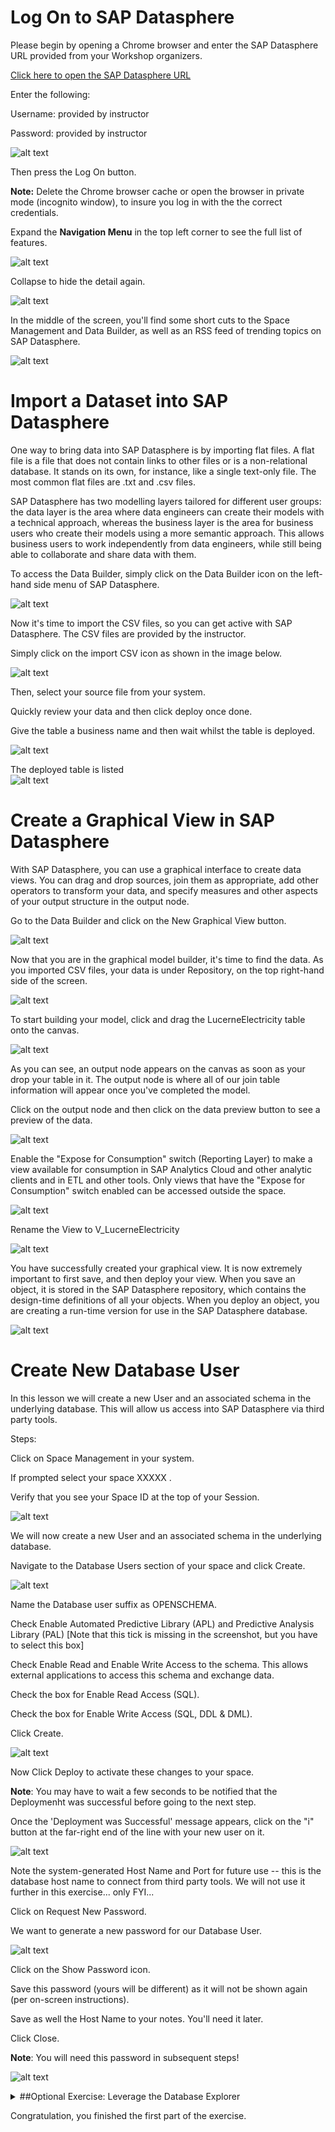 # Log On to SAP Datasphere

Please begin by opening a Chrome browser and enter the SAP Datasphere
URL provided from your Workshop organizers.

[Click here to open the SAP Datasphere
URL](https://academy.eu10.hcs.cloud.sap/)

Enter the following:

Username: provided by instructor

Password: provided by instructor

![alt text](../01_Assets/img/Picture001.png) 

Then press the Log On button.

**Note:** Delete the Chrome browser cache or open the browser in private
mode (incognito window), to insure you log in with the the correct
credentials.

Expand the **Navigation Menu** in the top left corner to see the full
list of features.

![alt text](../01_Assets/img/Picture002.png) 

Collapse to hide the detail again.

![alt text](../01_Assets/img/Picture003.png) 

In the middle of the screen, you'll find some short cuts to the Space
Management and Data Builder, as well as an RSS feed of trending topics
on SAP Datasphere.

![alt text](../01_Assets/img/Picture004.png) 

# Import a Dataset into SAP Datasphere

One way to bring data into SAP Datasphere is by importing flat files. A
flat file is a file that does not contain links to other files or is a
non-relational database. It stands on its own, for instance, like a
single text-only file. The most common flat files are .txt and .csv
files.

SAP Datasphere has two modelling layers tailored for different user
groups: the data layer is the area where data engineers can create their
models with a technical approach, whereas the business layer is the area
for business users who create their models using a more semantic
approach. This allows business users to work independently from data
engineers, while still being able to collaborate and share data with
them.

To access the Data Builder, simply click on the Data Builder icon on the
left-hand side menu of SAP Datasphere.

![alt text](../01_Assets/img/Picture005.png) 

Now it's time to import the CSV files, so you can get active with SAP
Datasphere. The CSV files are provided by the instructor.

Simply click on the import CSV icon as shown in the image below.

![alt text](../01_Assets/img/Picture006.png) 

Then, select your source file from your system.

Quickly review your data and then click deploy once done.

Give the table a business name and then wait whilst the table is
deployed.

![alt text](../01_Assets/img/Picture007.png) 

The deployed table is listed\
![alt text](../01_Assets/img/Picture008.png) 

# Create a Graphical View in SAP Datasphere

With SAP Datasphere, you can use a graphical interface to create data
views. You can drag and drop sources, join them as appropriate, add
other operators to transform your data, and specify measures and other
aspects of your output structure in the output node.

Go to the Data Builder and click on the New Graphical View button.

![alt text](../01_Assets/img/Picture009.png) 

Now that you are in the graphical model builder, it's time to find the
data. As you imported CSV files, your data is under Repository, on the
top right-hand side of the screen.

![alt text](../01_Assets/img/Picture010.png) 

To start building your model, click and drag
the LucerneElectricity table onto the canvas.

![alt text](../01_Assets/img/Picture011.png) 

As you can see, an output node appears on the canvas as soon as your
drop your table in it. The output node is where all of our join table
information will appear once you've completed the model.

Click on the output node and then click on the data preview button to
see a preview of the data.

![alt text](../01_Assets/img/Picture012.png) 

Enable the \"Expose for Consumption\" switch (Reporting Layer) to make a
view available for consumption in SAP Analytics Cloud and other analytic
clients and in ETL and other tools. Only views that have the \"Expose
for Consumption\" switch enabled can be accessed outside the space.

![alt text](../01_Assets/img/Picture013.png) 

Rename the View to V_LucerneElectricity

![alt text](../01_Assets/img/Picture014.png) 

You have successfully created your graphical view. It is now extremely
important to first save, and then deploy your view. When you save an
object, it is stored in the SAP Datasphere repository, which contains
the design-time definitions of all your objects. When you deploy an
object, you are creating a run-time version for use in the SAP
Datasphere database.

![alt text](../01_Assets/img/Picture015.png) 
  
  # Create New Database User
  
  In this lesson we will create a new User and an associated schema in the
  underlying database. This will allow us access into SAP Datasphere via
  third party tools.
  
  Steps:
  
  Click on Space Management in your system.
  
  If prompted select your space XXXXX .
  
  Verify that you see your Space ID at the top of your Session.
  
  ![alt text](../01_Assets/img/Picture016.png) 
  
  We will now create a new User and an associated schema in the underlying
  database.
  
  Navigate to the Database Users section of your space and click Create.
  
  ![alt text](../01_Assets/img/Picture017.png) 
  
  Name the Database user suffix as OPENSCHEMA.
  
  Check Enable Automated Predictive Library (APL) and Predictive Analysis Library (PAL) [Note that this tick is missing in the screenshot, but you have to select this box]
  
  Check Enable Read and Enable Write Access to the schema. This allows
  external applications to access this schema and exchange data.
  
  Check the box for Enable Read Access (SQL).
  
  Check the box for Enable Write Access (SQL, DDL & DML).
  
  Click Create.
  
  ![alt text](../01_Assets/img/Picture018.png) 
  
  Now Click Deploy to activate these changes to your space.
  
  **Note**: You may have to wait a few seconds to be notified that the
  Deploymenht was successful before going to the next step.
  
  Once the 'Deployment was Successful' message appears, click on the "i"
  button at the far-right end of the line with your new user on it.
  
  ![alt text](../01_Assets/img/Picture019.png) 
  
  Note the system-generated Host Name and Port for future use -- this is
  the database host name to connect from third party tools. We will not
  use it further in this exercise... only FYI...
  
  Click on Request New Password.
  
  We want to generate a new password for our Database User.
  
  ![alt text](../01_Assets/img/Picture020.png) 
  
  Click on the Show Password icon.
  
  Save this password (yours will be different) as it will not be shown
  again (per on-screen instructions).
  
  Save as well the Host Name to your notes. You'll need it later.
  
  Click Close.
  
  **Note**: You will need this password in subsequent steps!
  
  ![alt text](../01_Assets/img/Picture021.png) 
  
  
  <details>
    <summary>##Optional Exercise: Leverage the Database Explorer</summary>
    Depending on your system, this could lead to errors.
  
  
    # Log in with Database User
  
  Database Explorer is SAP Datasphere's built-in SQL tool that provides
  access to the underlying Hana database. In this unit, we will be using
  this tool to interact with the new schema we created. You could also use
  your favorite DB management tool like DBeaver, any ETL tool, and even
  3rd party applications to interact with this schema. Data added to this
  schema will be available for Modeling in the Data Builder.
  
  Check the box next to your newly created User.
  
  Click Open Database Explorer.
  
  ![alt text](../01_Assets/img/Picture022.png) 
  
  Enter the identify provider key value **sdctapoc-platform** in the input
  field.
  
  Click on 'Sign in with alternative identity provider'.
  
  ![alt text](../01_Assets/img/Picture023.png) 
  
  Enter the password we saved in the Clipboard in an earlier step.
  
  Reduce the Display Name to XXXXXXXXX#OPENSCHEMA (it will default to a
  much longer name with this name appended to the end... delete all the
  other text except for the username).
  
  This will be your database description displayed in Database Explorer.
  
  ![alt text](../01_Assets/img/Picture024.png) 
  
  Click OK.
  
  Now you are logged in the SAP HANA database explorer. You can use the
  SAP HANA database explorer to query information about the database, as
  well as view information about your database\'s catalog objects.
  
  Here you can find your exposed View.
  
  Right Click on "Views".
  
  Show Views
  
  ![alt text](../01_Assets/img/Picture25.png) 
  
  You can use the filter for an better overview.
  
  ![alt text](../01_Assets/img/Picture026.png) 

</details>



Congratulation, you finished the first part of the exercise.
